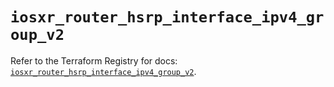 # `iosxr_router_hsrp_interface_ipv4_group_v2`

Refer to the Terraform Registry for docs: [`iosxr_router_hsrp_interface_ipv4_group_v2`](https://registry.terraform.io/providers/ciscodevnet/iosxr/0.6.0/docs/resources/router_hsrp_interface_ipv4_group_v2).
